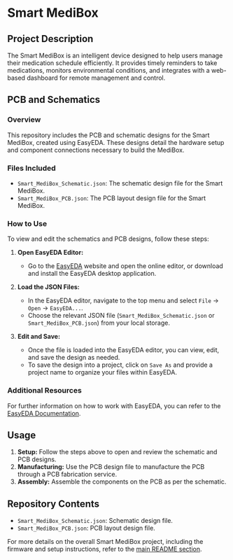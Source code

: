 # Smart MediBox

## Project Description

The Smart MediBox is an intelligent device designed to help users manage their medication schedule efficiently. It provides timely reminders to take medications, monitors environmental conditions, and integrates with a web-based dashboard for remote management and control.

## PCB and Schematics

### Overview

This repository includes the PCB and schematic designs for the Smart MediBox, created using EasyEDA. These designs detail the hardware setup and component connections necessary to build the MediBox.

### Files Included

- `Smart_MediBox_Schematic.json`: The schematic design file for the Smart MediBox.
- `Smart_MediBox_PCB.json`: The PCB layout design file for the Smart MediBox.

### How to Use

To view and edit the schematics and PCB designs, follow these steps:

1. **Open EasyEDA Editor:**
   - Go to the [EasyEDA](https://easyeda.com/) website and open the online editor, or download and install the EasyEDA desktop application.

2. **Load the JSON Files:**
   - In the EasyEDA editor, navigate to the top menu and select `File` -> `Open` -> `EasyEDA...`.
   - Choose the relevant JSON file (`Smart_MediBox_Schematic.json` or `Smart_MediBox_PCB.json`) from your local storage.

3. **Edit and Save:**
   - Once the file is loaded into the EasyEDA editor, you can view, edit, and save the design as needed.
   - To save the design into a project, click on `Save As` and provide a project name to organize your files within EasyEDA.

### Additional Resources

For further information on how to work with EasyEDA, you can refer to the [EasyEDA Documentation](https://docs.easyeda.com/en/).

## Usage

1. **Setup:** Follow the steps above to open and review the schematic and PCB designs.
2. **Manufacturing:** Use the PCB design file to manufacture the PCB through a PCB fabrication service.
3. **Assembly:** Assemble the components on the PCB as per the schematic.

## Repository Contents

- `Smart_MediBox_Schematic.json`: Schematic design file.
- `Smart_MediBox_PCB.json`: PCB layout design file.

For more details on the overall Smart MediBox project, including the firmware and setup instructions, refer to the [main README section](#).


